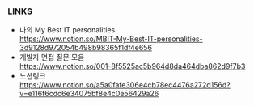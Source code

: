 ### LINKS

- 나의 My Best IT personalities</br>https://www.notion.so/MBIT-My-Best-IT-personalities-3d9128d972054b498b98365f1df4e656
- 개발자 면접 질문 모음</br>https://www.notion.so/001-8f5525ac5b964d8da464dba862d9f7b3
- 노션링크</br>https://www.notion.so/a5a0fafe306e4cb78ec4476a272d156d?v=e116f6cdc6e34075bf8e4c0e56429a26

